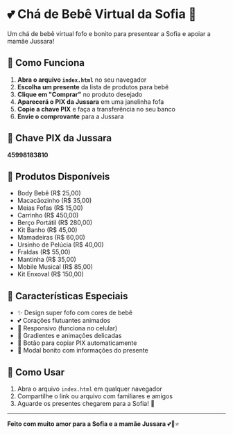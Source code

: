 # 💕 Chá de Bebê Virtual da Sofia 👶

Um chá de bebê virtual fofo e bonito para presentear a Sofia e apoiar a mamãe Jussara!

## 🎁 Como Funciona

1. **Abra o arquivo `index.html`** no seu navegador
2. **Escolha um presente** da lista de produtos para bebê
3. **Clique em "Comprar"** no produto desejado
4. **Aparecerá o PIX da Jussara** em uma janelinha fofa
5. **Copie a chave PIX** e faça a transferência no seu banco
6. **Envie o comprovante** para a Jussara

## 📱 Chave PIX da Jussara
**45998183810**

## 🎀 Produtos Disponíveis

- Body Bebê (R$ 25,00)
- Macacãozinho (R$ 35,00)  
- Meias Fofas (R$ 15,00)
- Carrinho (R$ 450,00)
- Berço Portátil (R$ 280,00)
- Kit Banho (R$ 45,00)
- Mamadeiras (R$ 60,00)
- Ursinho de Pelúcia (R$ 40,00)
- Fraldas (R$ 55,00)
- Mantinha (R$ 35,00)
- Mobile Musical (R$ 85,00)
- Kit Enxoval (R$ 150,00)

## 💖 Características Especiais

- ✨ Design super fofo com cores de bebê
- 💕 Corações flutuantes animados
- 📱 Responsivo (funciona no celular)
- 🎨 Gradientes e animações delicadas
- 🔄 Botão para copiar PIX automaticamente
- 💝 Modal bonito com informações do presente

## 🚀 Como Usar

1. Abra o arquivo `index.html` em qualquer navegador
2. Compartilhe o link ou arquivo com familiares e amigos
3. Aguarde os presentes chegarem para a Sofia! 🎉

---

**Feito com muito amor para a Sofia e a mamãe Jussara** 💕👶⭐ 